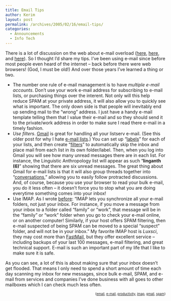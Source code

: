 ```yaml
---
title: Email Tips
author: Kerim
layout: post
permalink: /archives/2005/02/16/email-tips/
categories:
  - Announcements
  - Info Tech
---
```

There is a lot of discussion on the web about e-mail overload (<a href="http://www.nytimes.com/2005/02/10/technology/circuits/10info.html?ei=5088&#038;en=047a99d499970d5e&#038;ex=1265691600&#038;partner=rssnyt&#038;pagewanted=print&#038;position=" onclick="_gaq.push(['_trackEvent', 'outbound-article', 'http://www.nytimes.com/2005/02/10/technology/circuits/10info.html?ei=5088&en=047a99d499970d5e&ex=1265691600&partner=rssnyt&pagewanted=print&position=', 'here']);" >here</a>, <a href="http://www.corante.com/getreal/archives/2005/02/11/eight_years_of_email_stats_pass_1.php" onclick="_gaq.push(['_trackEvent', 'outbound-article', 'http://www.corante.com/getreal/archives/2005/02/11/eight_years_of_email_stats_pass_1.php', 'here']);" >here</a>, and <a href="http://www.43folders.com/2005/02/five_fast_email.html" onclick="_gaq.push(['_trackEvent', 'outbound-article', 'http://www.43folders.com/2005/02/five_fast_email.html', 'here']);" >here</a>). So I thought I&#8217;d share my tips. I&#8217;ve been using e-mail since before most people even heard of the internet &#8211; back before there were web browsers! (God, I must be old!) And over those years I&#8217;ve learned a thing or two.

  * The number one rule of e-mail management is to have *multiple e-mail accounts*. Don&#8217;t use your work e-mail address for subscribing to e-mail lists, or purchasing things over the interent. Not only will this help reduce SPAM at your private address, it will also allow you to quickly see what is important. The only down side is that people will inevitably end up sending mail to the &#8220;wrong&#8221; address. I just have a handy e-mail template telling them that I value their e-mail and so they should send it to the private/work address in order to make sure I read there e-mail in a timely fashion.
  * *Use filters*. <a href="http://gmail.google.com/gmail" onclick="_gaq.push(['_trackEvent', 'outbound-article', 'http://gmail.google.com/gmail', 'Gmail']);" >Gmail</a> is great for handling all your listserv e-mail. (See this older post for why I hate <a href="http://test.oxus.net/archives/2004/11/28/listservs/" onclick="_gaq.push(['_trackEvent', 'outbound-article', 'http://test.oxus.net/archives/2004/11/28/listservs/', 'e-mail lists']);" >e-mail lists</a>.) You can set up &#8220;<a href="http://gmail.google.com/support/bin/answer.py?answer=6578&#038;ctx=match" onclick="_gaq.push(['_trackEvent', 'outbound-article', 'http://gmail.google.com/support/bin/answer.py?answer=6578&ctx=match', 'labels']);" >labels</a>&#8221; for each of your lists, and then create &#8220;<a href="http://gmail.google.com/support/bin/answer.py?answer=6579&#038;query=filters&#038;topic=0&#038;type=f&#038;ctx=search" onclick="_gaq.push(['_trackEvent', 'outbound-article', 'http://gmail.google.com/support/bin/answer.py?answer=6579&query=filters&topic=0&type=f&ctx=search', 'filters']);" >filters</a>&#8221; to automatically skip the inbox and place mail from each list in its own folder/label. Then, when you log into Gmail you will see how many unread messages there are in each list. For instance, the Linguistic Anthropology list will appear as such &#8220;**linganth (6)**&#8221; showing that there are six unread messages. The great thing about Gmail for e-mail lists is that it will also group threads together into &#8220;<a href="http://gmail.google.com/support/bin/answer.py?answer=6559&#038;query=conversations&#038;topic=0&#038;type=f&#038;ctx=search" onclick="_gaq.push(['_trackEvent', 'outbound-article', 'http://gmail.google.com/support/bin/answer.py?answer=6559&query=conversations&topic=0&type=f&ctx=search', 'conversations']);" >conversations</a>,&#8221; allowing you to easily follow protracted discussions. And, of course, because you use your browser to read your bulk e-mail, you do it less often &#8211; it doesn&#8217;t force you to stop what you are doing everytime something comes into your inbox!
  * Use IMAP. As I wrote <a href="http://test.oxus.net/archives/2004/04/25/imap/" onclick="_gaq.push(['_trackEvent', 'outbound-article', 'http://test.oxus.net/archives/2004/04/25/imap/', 'before']);" >before</a>: &#8220;IMAP lets you synchronize all your e-mail folders, not just your inbox. For instance, if you move a message from your inbox to a folder called &#8220;family&#8221; or &#8220;work&#8221;, that message will be in the &#8220;family&#8221; or &#8220;work&#8221; folder when you go to check your e-mail online, or on another computer! Similarly, if your host offers SPAM filtering, then e-mail suspected of being SPAM can be moved to a special &#8220;suspect&#8221; folder, and will not be in your inbox.&#8221; My favorite IMAP host is *Luxsci*, they may cost more than <a href="http://www.fastmail.fm/" onclick="_gaq.push(['_trackEvent', 'outbound-article', 'http://www.fastmail.fm/', 'FastMail']);" >FastMail</a>, but they offer excellent service &#8211; including backups of your last 100 messages, e-mail filtering, and great technical support. E-mail is such an important part of my life that I like to make sure it is safe.

As you can see, a lot of this is about making sure that your inbox doesn&#8217;t get flooded. That means I only need to spend a short amount of time each day scanning my inbox for new messages, since bulk e-mail, SPAM, and e-mail from services and companies I&#8217;ve done business with all goes to other mailboxes which I can check much less often.

<div style="text-align:right;">
  <span style="font-size:x-small;">{<a href="http://technorati.com/tag/email" onclick="_gaq.push(['_trackEvent', 'outbound-article', 'http://technorati.com/tag/email', 'email']);"  rel="tag">email</a>, <a href="http://technorati.com/tag/e-mail" onclick="_gaq.push(['_trackEvent', 'outbound-article', 'http://technorati.com/tag/e-mail', 'e-mail']);"  rel="tag">e-mail</a>, <a href="http://technorati.com/tag/productivity" onclick="_gaq.push(['_trackEvent', 'outbound-article', 'http://technorati.com/tag/productivity', 'productivity']);"  rel="tag">productivity</a>, <a href="http://technorati.com/tag/imap" onclick="_gaq.push(['_trackEvent', 'outbound-article', 'http://technorati.com/tag/imap', 'imap']);"  rel="tag">imap</a>, <a href="http://technorati.com/tag/gmail" onclick="_gaq.push(['_trackEvent', 'outbound-article', 'http://technorati.com/tag/gmail', 'gmail']);"  rel="tag">gmail</a>, <a href="http://technorati.com/tag/spam" onclick="_gaq.push(['_trackEvent', 'outbound-article', 'http://technorati.com/tag/spam', 'spam']);"  rel="tag">spam</a>}</span>


